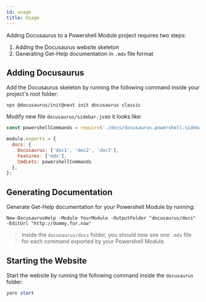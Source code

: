 ```yaml
---
id: usage
title: Usage
---
```


Adding Docusaurus to a Powershell Module project requires two steps:

1. Adding the Docusaurus website skeleton
2. Generating Get-Help documentation in `.mdx` file format


## Adding Docusaurus

Add the Docusaurus skeleton by running the following
command inside your project's root folder:

```
npx @docusaurus/init@next init docusaurus classic
```

Modify new file `docusaurus/sidebar.js`so it looks like:

```js
const powershellCommands = require('./docs/docusaurus.powershell.sidebar.js');

module.exports = {
  docs: {
    Docusaurus: ['doc1', 'doc2', 'doc3'],
    Features: ['mdx'],
    CmdLets: powershellCommands
  },
};
```

## Generating Documentation

Generate Get-Help documentation for your Powershell Module by running:

```
New-DocusaurusHelp -Module YourModule -OutputFolder "docusaurus/docs" -EditUrl "http://dummy.for.now"
```

> Inside the `docusaurus/docs` folder, you should now see one `.mdx` file for each command
> exported by your Powershell Module.

## Starting the Website

Start the website by running the following command inside the `docusaurus` folder:

```powershell
yarn start
```
